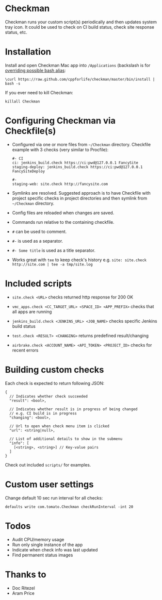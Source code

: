 # Checkman

Checkman runs your custom script(s) periodically and then updates system tray icon.
It could be used to check on CI build status, check site response status, etc.


# Installation

Install and open Checkman Mac app into `/Applications`
(backslash is for [overriding possible bash alias](http://en.wikipedia.org/wiki/Alias_(command\)#Overriding_aliases)):

    \curl https://raw.github.com/cppforlife/checkman/master/bin/install | bash -s

If you ever need to kill Checkman:

    killall Checkman


# Configuring Checkman via Checkfile(s)

* Configured via one or more files from `~/Checkman` directory.
  Checkfile example with 3 checks (very similar to Procfile):

    ```
    #- CI
    ci: jenkins_build.check https://ci:pwd@127.0.0.1 FancySite
    staging-deploy: jenkins_build.check https://ci:pwd@127.0.0.1 FancySiteDeploy

    #-
    staging-web: site.check http://fancysite.com
    ```

* Symlinks are resolved. Suggested approach is to have Checkfile with project
  specific checks in project directories and then symlink from `~/Checkman` directory.

* Config files are reloaded when changes are saved.

* Commands run relative to the containing checkfile.

* `#` can be used to comment.

* `#-` is used as a separator.

* `#- Some title` is used as a title separator.

* Works great with `tee` to keep check's history
  e.g. `site: site.check http://site.com | tee -a tmp/site.log`


# Included scripts

* `site.check <URL>` checks returned http response for 200 OK

* `vmc_apps.check <CC_TARGET_URL> <SPACE_ID> <APP_PREFIX>` checks that all apps are running

* `jenkins_build.check <JENKINS_URL> <JOB_NAME>` checks specific Jenkins build status

* `test.check <RESULT> <CHANGING>` returns predefined result/changing

* `airbrake.check <ACCOUNT_NAME> <API_TOKEN> <PROJECT_ID>` checks for recent errors


# Building custom checks

Each check is expected to return following JSON:

    {
      // Indicates whether check succeeded
      "result": <bool>,

      // Indicates whether result is in progress of being changed
      // e.g. CI build is in progress
      "changing": <bool>,
      
      // Url to open when check menu item is clicked
      "url": <string|null>,
      
      // List of additional details to show in the submenu
      "info": [
        [<string>, <string>] // Key-value pairs
      ]
    }

Check out included `scripts/` for examples.


# Custom user settings

Change default 10 sec run interval for all checks:

    defaults write com.tomato.Checkman checkRunInterval -int 20


# Todos

* Audit CPU/memory usage
* Run only single instance of the app
* Indicate when check info was last updated
* Find permanent status images


# Thanks to

* Doc Ritezel
* Aram Price
